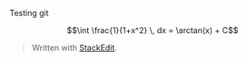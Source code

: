 Testing git

$$\int \frac{1}{1+x^2} \, dx = \arctan(x) + C$$

> Written with [StackEdit](https://stackedit.io/).